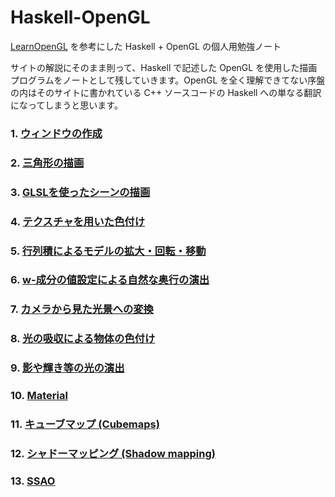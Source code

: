 # Haskell-OpenGL

[LearnOpenGL](https://learnopengl.com) を参考にした Haskell + OpenGL の個人用勉強ノート

サイトの解説にそのまま則って、Haskell で記述した OpenGL を使用した描画プログラムをノートとして残していきます。OpenGL を全く理解できてない序盤の内はそのサイトに書かれている C++ ソースコードの Haskell への単なる翻訳になってしまうと思います。

### 1. [ウィンドウの作成](/01/)

### 2. [三角形の描画](/02/)

### 3. [GLSLを使ったシーンの描画](/03/)

### 4. [テクスチャを用いた色付け](/04/)

### 5. [行列積によるモデルの拡大・回転・移動](/05/)

### 6. [w-成分の値設定による自然な奥行の演出](/06/)

### 7. [カメラから見た光景への変換](/07/)

### 8. [光の吸収による物体の色付け](/08/)

### 9. [影や輝き等の光の演出](/09/)

### 10. [Material](/10/)

### 11. [キューブマップ (Cubemaps)](/11/)

### 12. [シャドーマッピング (Shadow mapping)](/12/)

### 13. [SSAO](/13/)
